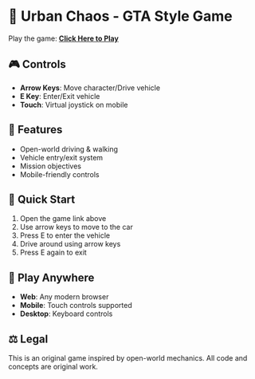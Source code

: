 # 🚗 Urban Chaos - GTA Style Game

Play the game: **[Click Here to Play](https://YOUR_USERNAME.github.io/urban-chaos-game/)**

## 🎮 Controls
- **Arrow Keys**: Move character/Drive vehicle
- **E Key**: Enter/Exit vehicle
- **Touch**: Virtual joystick on mobile

## 🎯 Features
- Open-world driving & walking
- Vehicle entry/exit system
- Mission objectives
- Mobile-friendly controls

## 🚀 Quick Start
1. Open the game link above
2. Use arrow keys to move to the car
3. Press E to enter the vehicle
4. Drive around using arrow keys
5. Press E again to exit

## 📱 Play Anywhere
- **Web**: Any modern browser
- **Mobile**: Touch controls supported
- **Desktop**: Keyboard controls

## ⚖️ Legal
This is an original game inspired by open-world mechanics. All code and concepts are original work.
